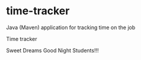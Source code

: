 # time-tracker
Java (Maven) application for tracking time on the job

Time tracker

Sweet Dreams Good Night Students!!!
